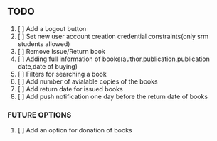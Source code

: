 ## TODO
1. [ ] Add a Logout button
1. [ ] Set new user account creation credential constraints(only srm students allowed)
1. [ ] Remove Issue/Return book
1. [ ] Adding full information of books(author,publication,publication date,date of buying)
1. [ ] Filters for searching a book
1. [ ] Add number of avialable copies of the books
1. [ ] Add return date for issued books
1. [ ] Add push notification one day before the return date of books  
### FUTURE OPTIONS
1. [ ] Add an option for donation of books
